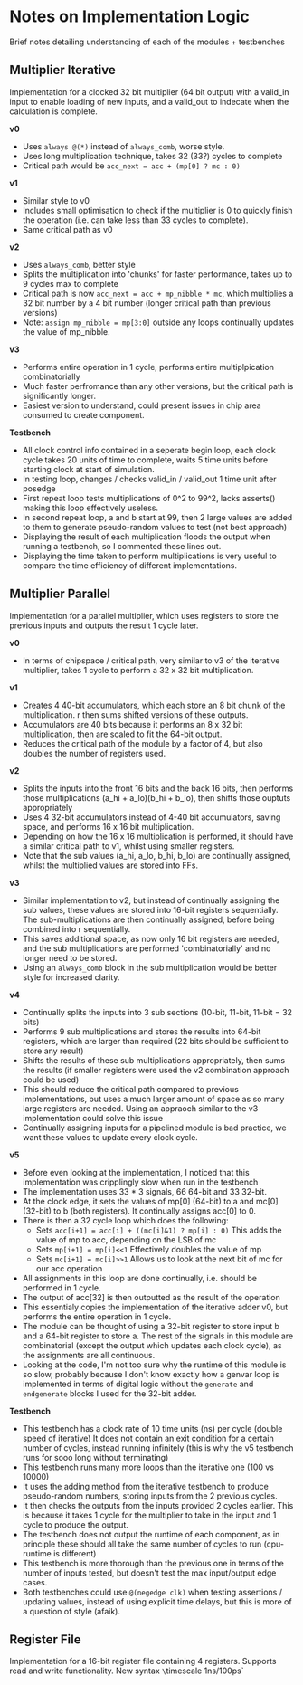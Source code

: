 Notes on Implementation Logic
=============================
Brief notes detailing understanding of each of the modules + testbenches

Multiplier Iterative
--------------------
Implementation for a clocked 32 bit multiplier (64 bit output) with a valid_in
input to enable loading of new inputs, and a valid_out to indecate when the
calculation is complete.

**v0**
- Uses `always @(*)` instead of `always_comb`, worse style.
- Uses long multiplication technique, takes 32 (33?) cycles to complete
- Critical path would be `acc_next = acc + (mp[0] ? mc : 0)`

**v1**
- Similar style to v0
- Includes small optimisation to check if the multiplier is 0 to quickly finish
  the operation (i.e. can take less than 33 cycles to complete).
- Same critical path as v0

**v2**
- Uses `always_comb`, better style
- Splits the multiplication into 'chunks' for faster performance, takes up to
  9 cycles max to complete
- Critical path is now `acc_next = acc + mp_nibble * mc`, which multiplies a 32
  bit number by a 4 bit number (longer critical path than previous versions)
- Note: `assign mp_nibble = mp[3:0]` outside any loops continually updates the
  value of mp_nibble.

**v3**
- Performs entire operation in 1 cycle, performs entire multiplpication combinatorially
- Much faster perfromance than any other versions, but the critical path is
  significantly longer.
- Easiest version to understand, could present issues in chip area consumed to
  create component.

**Testbench**
- All clock control info contained in a seperate begin loop, each clock cycle takes
  20 units of time to complete, waits 5 time units before starting clock at start
  of simulation.
- In testing loop, changes / checks valid_in / valid_out 1 time unit after posedge
- First repeat loop tests multiplications of 0^2 to 99^2, lacks asserts() making this
  loop effectively useless.
- In second repeat loop, a and b start at 99, then 2 large values are added to them
  to generate pseudo-random values to test (not best approach)
- Displaying the result of each multiplication floods the output when running a
  testbench, so I commented these lines out.
- Displaying the time taken to perform multiplications is very useful to compare
  the time efficiency of different implementations.

Multiplier Parallel
-------------------
Implementation for a parallel multiplier, which uses registers to store the previous
inputs and outputs the result 1 cycle later.

**v0**
- In terms of chipspace / critical path, very similar to v3 of the iterative multiplier,
  takes 1 cycle to perform a 32 x 32 bit multiplication.

**v1**
- Creates 4 40-bit accumulators, which each store an 8 bit chunk of the multiplication.
  r then sums shifted versions of these outputs.
- Accumulators are 40 bits because it performs an 8 x 32 bit multiplication, then
  are scaled to fit the 64-bit output.
- Reduces the critical path of the module by a factor of 4, but also doubles the
  number of registers used.

**v2**
- Splits the inputs into the front 16 bits and the back 16 bits, then performs those
  multiplications (a_hi + a_lo)(b_hi + b_lo), then shifts those ouptuts appropriately
- Uses 4 32-bit accumulators instead of 4-40 bit accumulators, saving space, and
  performs 16 x 16 bit multiplication.
- Depending on how the 16 x 16 multiplication is performed, it should have a similar
  critical path to v1, whilst using smaller registers.
- Note that the sub values (a_hi, a_lo, b_hi, b_lo) are continually assigned, whilst
  the multiplied values are stored into FFs.

**v3**
- Similar implementation to v2, but instead of continually assigning the sub values,
  these values are stored into 16-bit registers sequentially. The sub-multiplications
  are then continually assigned, before being combined into r sequentially.
- This saves additional space, as now only 16 bit registers are needed, and the
  sub multiplications are performed 'combinatorially' and no longer need to be
  stored.
- Using an `always_comb` block in the sub multiplication would be better style
  for increased clarity.

**v4**
- Continually splits the inputs into 3 sub sections (10-bit, 11-bit, 11-bit = 32 bits)
- Performs 9 sub multiplications and stores the results into 64-bit registers,
  which are larger than required (22 bits should be sufficient to store any result)
- Shifts the results of these sub multiplications appropriately, then sums the results
  (if smaller registers were used the v2 combination approach could be used)
- This should reduce the critical path compared to previous implementations, but
  uses a much larger amount of space as so many large registers are needed. Using
  an appraoch similar to the v3 implementation could solve this issue
- Continually assigning inputs for a pipelined module is bad practice, we want these
  values to update every clock cycle.

**v5**
- Before even looking at the implementation, I noticed that this implementation
  was cripplingly slow when run in the testbench
- The implementation uses 33 * 3 signals, 66 64-bit and 33 32-bit.
- At the clock edge, it sets the values of mp[0] (64-bit) to a and mc[0] (32-bit)
  to b (both registers). It continually assigns acc[0] to 0.
- There is then a 32 cycle loop which does the following:
  - Sets `acc[i+1] = acc[i] + ((mc[i]&1) ? mp[i] : 0)`
    This adds the value of mp to acc, depending on the LSB of mc
  - Sets `mp[i+1] = mp[i]<<1`
    Effectively doubles the value of mp
  - Sets `mc[i+1] = mc[i]>>1`
    Allows us to look at the next bit of mc for our acc operation
- All assignments in this loop are done continually, i.e. should be performed in
  1 cycle.
- The output of acc[32] is then outputted as the result of the operation
- This essentialy copies the implementation of the iterative adder v0, but performs
  the entire operation in 1 cycle.
- The module can be thought of using a 32-bit register to store input b and a 64-bit
  register to store a. The rest of the signals in this module are combinatorial
  (except the output which updates each clock cycle), as the assignments are all
  continuous.
- Looking at the code, I'm not too sure why the runtime of this module is so slow,
  probably because I don't know exactly how a genvar loop is implemented in terms
  of digital logic without the `generate` and `endgenerate` blocks I used for the
  32-bit adder.

**Testbench**
- This testbench has a clock rate of 10 time units (ns) per cycle (double speed
  of iterative) It does not contain an exit condition for a certain number of
  cycles, instead running infinitely (this is why the v5 testbench runs for sooo
  long without terminating)
- This testbench runs many more loops than the iterative one (100 vs 10000)
- It uses the adding method from the iterative testbench to produce pseudo-random
  numbers, storing inputs from the 2 previous cycles.
- It then checks the outputs from the inputs provided 2 cycles earlier. This is because
  it takes 1 cycle for the multiplier to take in the input and 1 cycle to produce
  the output.
- The testbench does not output the runtime of each component, as in principle
  these should all take the same number of cycles to run (cpu-runtime is different)
- This testbench is more thorough than the previous one in terms of the number of
  inputs tested, but doesn't test the max input/output edge cases.
- Both testbenches could use `@(negedge clk)` when testing assertions / updating
  values, instead of using explicit time delays, but this is more of a question of
  style (afaik).

Register File
-------------
Implementation for a 16-bit register file containing 4 registers. Supports read
and write functionality. New syntax `\`timescale 1ns/100ps` 
